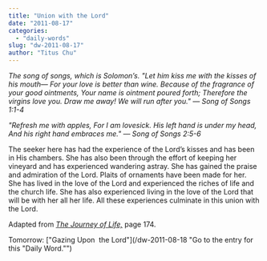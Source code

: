 ```yaml
---
title: "Union with the Lord"
date: "2011-08-17"
categories: 
  - "daily-words"
slug: "dw-2011-08-17"
author: "Titus Chu"
---
```


_The song of songs, which is Solomon’s. "Let him kiss me with the kisses of his mouth— For your love is better than wine. Because of the fragrance of your good ointments, Your name is ointment poured forth; Therefore the virgins love you. Draw me away! We will run after you." — Song of Songs 1:1-4_

_"Refresh me with apples, For I am lovesick. His left hand is under my head, And his right hand embraces me." — Song of Songs 2:5-6_

The seeker here has had the experience of the Lord’s kisses and has been in His chambers. She has also been through the effort of keeping her vineyard and has experienced wandering astray. She has gained the praise and admiration of the Lord. Plaits of ornaments have been made for her. She has lived in the love of the Lord and experienced the riches of life and the church life. She has also experienced living in the love of the Lord that will be with her all her life. All these experiences culminate in this union with the Lord.

Adapted from _[The Journey of Life,](/book-journey "Go to the listing for this book.")_ page 174.

Tomorrow: ["Gazing Upon  the Lord"](/dw-2011-08-18 "Go to the entry for this "Daily Word."")
